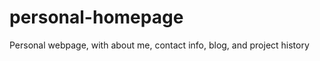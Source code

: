 personal-homepage
=================

Personal webpage, with about me, contact info, blog, and project history



